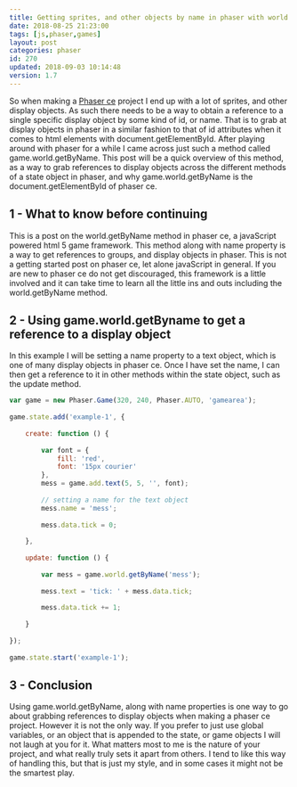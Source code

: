 ```yaml
---
title: Getting sprites, and other objects by name in phaser with world.getByName
date: 2018-08-25 21:23:00
tags: [js,phaser,games]
layout: post
categories: phaser
id: 270
updated: 2018-09-03 10:14:48
version: 1.7
---
```


So when making a [Phaser ce](https://photonstorm.github.io/phaser-ce/) project I end up with a lot of sprites, and other display objects. As such there needs to be a way to obtain a reference to a single specific display object by some kind of id, or name. That is to grab at display objects in phaser in a similar fashion to that of id attributes when it comes to html elements with document.getElementById. After playing around with phaser for a while I came across just such a method called game.world.getByName. This post will be a quick overview of this method, as a way to grab references to display objects across the different methods of a state object in phaser, and why game.world.getByName is the document.getElementById of phaser ce.

<!-- more -->

## 1 - What to know before continuing

This is a post on the world.getByName method in phaser ce, a javaScript powered html 5 game framework. This method along with name property is a way to get references to groups, and display objects in phaser. This is not a getting started post on phaser ce, let alone javaScript in general. If you are new to phaser ce do not get discouraged, this framework is a little involved and it can take time to learn all the little ins and outs including the world.getByName method.

## 2 - Using game.world.getByname to get a reference to a display object

In this example I will be setting a name property to a text object, which is one of many display objects in phaser ce. Once I have set the name, I can then get a reference to it in other methods within the state object, such as the update method.

```js
var game = new Phaser.Game(320, 240, Phaser.AUTO, 'gamearea');
 
game.state.add('example-1', {
 
    create: function () {
 
        var font = {
            fill: 'red',
            font: '15px courier'
        },
        mess = game.add.text(5, 5, '', font);
 
        // setting a name for the text object
        mess.name = 'mess';
 
        mess.data.tick = 0;
 
    },
 
    update: function () {
 
        var mess = game.world.getByName('mess');
 
        mess.text = 'tick: ' + mess.data.tick;
 
        mess.data.tick += 1;
 
    }
 
});
 
game.state.start('example-1');
```

## 3 - Conclusion

Using game.world.getByName, along with name properties is one way to go about grabbing references to display objects when making a phaser ce project. However it is not the only way. If you prefer to just use global variables, or an object that is appended to the state, or game objects I will not laugh at you for it. What matters most to me is the nature of your project, and what really truly sets it apart from others. I tend to like this way of handling this, but that is just my style, and in some cases it might not be the smartest play.
